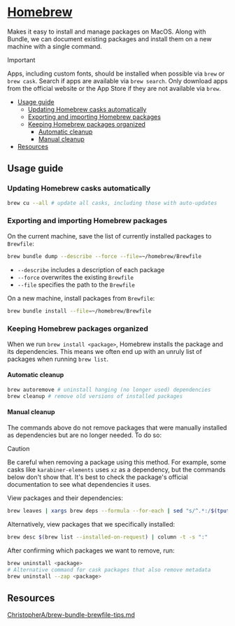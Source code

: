 # [Homebrew](https://brew.sh/)

Makes it easy to install and manage packages on MacOS. Along with Bundle, we
can document existing packages and install them on a new machine with a single
command.

> [!IMPORTANT]
> Apps, including custom fonts, should be installed when possible via `brew` or
> `brew cask`. Search if apps are available via `brew search`. Only download apps
> from the official website or the App Store if they are not available via `brew`.

<!-- mtoc-start -->

* [Usage guide](#usage-guide)
  * [Updating Homebrew casks automatically](#updating-homebrew-casks-automatically)
  * [Exporting and importing Homebrew packages](#exporting-and-importing-homebrew-packages)
  * [Keeping Homebrew packages organized](#keeping-homebrew-packages-organized)
    * [Automatic cleanup](#automatic-cleanup)
    * [Manual cleanup](#manual-cleanup)
* [Resources](#resources)

<!-- mtoc-end -->

## Usage guide

### Updating Homebrew casks automatically

```zsh
brew cu --all # update all casks, including those with auto-updates
```

### Exporting and importing Homebrew packages

On the current machine, save the list of currently installed packages to `Brewfile`:

```zsh
brew bundle dump --describe --force --file=~/homebrew/Brewfile
```

- `--describe` includes a description of each package
- `--force` overwrites the existing `Brewfile`
- `--file` specifies the path to the `Brewfile`

On a new machine, install packages from `Brewfile`:

```zsh
brew bundle install --file=~/homebrew/Brewfile
```

### Keeping Homebrew packages organized

When we run `brew install <package>`, Homebrew installs the package and its dependencies.
This means we often end up with an unruly list of packages when running `brew list`.

#### Automatic cleanup

```zsh
brew autoremove # uninstall hanging (no longer used) dependencies
brew cleanup # remove old versions of installed packages
```

#### Manual cleanup

The commands above do not remove packages that were manually installed as
dependencies but are no longer needed. To do so:

> [!CAUTION]
> Be careful when removing a package using this method. For example, some casks
> like `karabiner-elements` uses `xz` as a dependency, but the commands below don't
> show that. It's best to check the package's official documentation to see what
> dependencies it uses.

View packages and their dependencies:

```zsh
brew leaves | xargs brew deps --formula --for-each | sed "s/^.*:/$(tput setaf 4)&$(tput sgr0)/"
```

Alternatively, view packages that we specifically installed:

```zsh
brew desc $(brew list --installed-on-request) | column -t -s ":"
```

After confirming which packages we want to remove, run:

```zsh
brew uninstall <package>
# Alternative command for cask packages that also remove metadata
brew uninstall --zap <package>
```

## Resources

[ChristopherA/brew-bundle-brewfile-tips.md](https://gist.github.com/ChristopherA/a579274536aab36ea9966f301ff14f3f)
